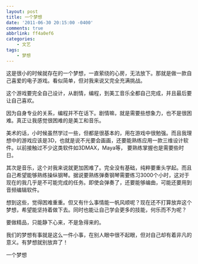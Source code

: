 ```yaml
---
layout: post
title: 一个梦想
date: '2011-06-30 20:15:00 -0400'
comments: true
abbrlink: ff4a0ef6
categories:
	- 文艺
tags:
	- 梦想
---
```

这是很小的时候就存在的一个梦想，一直萦绕的心房，无法放下。那就是做一款自己喜爱的电子游戏。看似简单，但对我来说又完全充满挑战。

这个游戏要完全自己设计，从剧情，编程，到美工音乐全都自己完成，并且最后要让自己喜欢。

因为自身专业的关系，编程并不在话下。剧情嘛，就是需要些想象力，也不是很困难。真正让我感觉很困难的是美工和音乐。

美术的话，小时候虽然学过一些，但都是很基本的，用在游戏中很勉强。而且我理想中的游戏应该是3D，也就是说不光要会画画，还要能熟练应用一款三维设计软件。以前接触过不少这类软件如3DMAX，Maya等， 要熟练掌握也是需要些时日。

其次是音乐，这个对我来说就更加困难了。完全没有基础，纯粹要重头学起。而且自己希望能够熟练操纵钢琴。据说要熟练弹奏钢琴需要练习3000个小时，这对于现在的我几乎是不可能完成的任务。即使会弹奏了，还要能够编曲，可能还要用到音频编辑软件。

想到这些，觉得困难重重。但又有什么事情能一帆风顺呢？现在还不打算放弃这个梦想，希望能坚持着做下去。同时也能让自己学会更多的技能，何乐而不为呢？

要做精品，只能静下心来，不是急得来的。

我们的梦想有事就是这么一件小事，在别人眼中很不起眼，但对自己却有着非凡的意义。有梦想就别放弃了！

一个梦想
